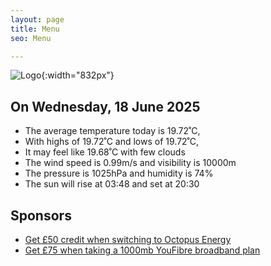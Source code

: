 ```yaml
---
layout: page
title: Menu
seo: Menu

---
```


![Logo](/images/logo.jpg){:width="832px"}

<!-- weather_marker starts -->
## On Wednesday, 18 June 2025

- The average temperature today is 19.72˚C,
- With highs of 19.72˚C and lows of 19.72˚C,
- It may feel like 19.68˚C with few clouds
- The wind speed is 0.99m/s and visibility is 10000m
- The pressure is 1025hPa and humidity is 74%
- The sun will rise at 03:48 and set at 20:30

<!-- weather_marker ends -->

## Sponsors

- [Get £50 credit when switching to Octopus Energy](https://bit.ly/3oD1nnS)
- [Get £75 when taking a 1000mb YouFibre broadband plan](https://aklam.io/91zWhU?)
